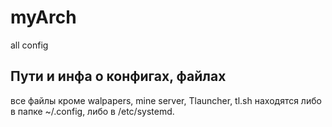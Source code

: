 # myArch
all config

## Пути и инфа о конфигах, файлах

все файлы кроме walpapers, mine server, Tlauncher, tl.sh находятся либо в папке ~/.config, либо в /etc/systemd.

